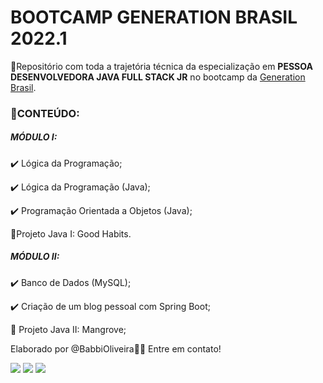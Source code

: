 # BOOTCAMP GENERATION BRASIL 2022.1

📁Repositório com toda a trajetória técnica da especialização em 
<b>PESSOA DESENVOLVEDORA JAVA FULL STACK JR</b> no bootcamp da <a href="https://brazil.generation.org/"> Generation Brasil</a>.

### 📝CONTEÚDO:

##### MÓDULO I:

✔️ Lógica da Programação;

✔️ Lógica da Programação (Java);

✔️ Programação Orientada a Objetos (Java);

🐇Projeto Java I: Good Habits.

##### MÓDULO II:

✔️ Banco de Dados (MySQL);

✔️ Criação de um blog pessoal com Spring Boot;

🦀 Projeto Java II: Mangrove;


Elaborado por @BabbiOliveira🏳️‍🌈 
Entre em contato!
<div align="left">
  <a href="https://instagram.com/oliveirababbi" target="_blank"><img src="https://img.shields.io/badge/-Instagram-%23E4405F?style=for-the-badge&logo=instagram&logoColor=white" target="_blank"></a>
  <a href = "mailto:oliveirababbi@gmail.com"><img src="https://img.shields.io/badge/Gmail-D14836?style=for-the-badge&logo=gmail&logoColor=white" target="_blank"></a>
  <a href="https://www.linkedin.com/in/babboliveira" target="_blank"><img src="https://img.shields.io/badge/-LinkedIn-%230077B5?style=for-the-badge&logo=linkedin&logoColor=white" target="_blank"></a> 
</div>
